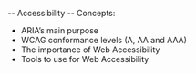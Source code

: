 -- Accessibility --
Concepts:
- ARIA’s main purpose
- WCAG conformance levels (A, AA and AAA)
- The importance of Web Accessibility
- Tools to use for Web Accessibility